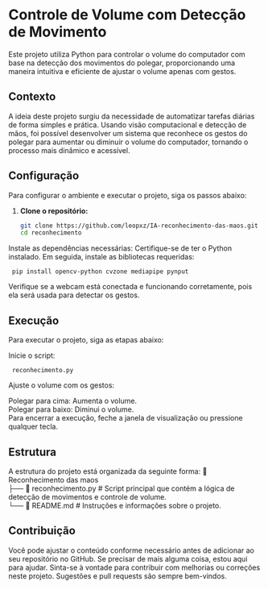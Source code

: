 # Controle de Volume com Detecção de Movimento

Este projeto utiliza Python para controlar o volume do computador com base na detecção dos movimentos do polegar, proporcionando uma maneira intuitiva e eficiente de ajustar o volume apenas com gestos.

## Contexto

A ideia deste projeto surgiu da necessidade de automatizar tarefas diárias de forma simples e prática. Usando visão computacional e detecção de mãos, foi possível desenvolver um sistema que reconhece os gestos do polegar para aumentar ou diminuir o volume do computador, tornando o processo mais dinâmico e acessível.

## Configuração

Para configurar o ambiente e executar o projeto, siga os passos abaixo:

1. **Clone o repositório:**

   ```bash
   git clone https://github.com/leopxz/IA-reconhecimento-das-maos.git
   cd reconhecimento

Instale as dependências necessárias:
Certifique-se de ter o Python instalado. Em seguida, instale as bibliotecas requeridas:

     pip install opencv-python cvzone mediapipe pynput

Verifique se a webcam está conectada e funcionando corretamente, pois ela será usada para detectar os gestos.

## Execução
Para executar o projeto, siga as etapas abaixo:

Inicie o script:

     reconhecimento.py

Ajuste o volume com os gestos:

Polegar para cima: Aumenta o volume.<br>
Polegar para baixo: Diminui o volume.<br>
Para encerrar a execução, feche a janela de visualização ou pressione qualquer tecla.

## Estrutura
A estrutura do projeto está organizada da seguinte forma:
📂 Reconhecimento das maos<br>
├── 📄 reconhecimento.py           # Script principal que contém a lógica de detecção de movimentos e controle de volume.<br>
└── 📄 README.md           # Instruções e informações sobre o projeto.<br>

## Contribuição
Você pode ajustar o conteúdo conforme necessário antes de adicionar ao seu repositório no GitHub. Se precisar de mais alguma coisa, estou aqui para ajudar. Sinta-se à vontade para contribuir com melhorias ou correções neste projeto. Sugestões e pull requests são sempre bem-vindos.


